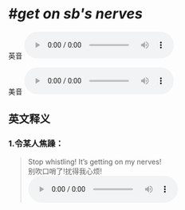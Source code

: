 # ***\#get on sb's nerves*** 
英音
<audio src="./media/get on sb’s nerves1_AAC.aac" controls="controls"></audio>

美音
<audio src="./media/get on sb's nerves2_AAC.aac" controls="controls"></audio>



  

英文释义
---
### 1.**令某人焦躁：**  

 > Stop whistling! It’s getting on my nerves!  
 > 别吹口哨了!扰得我心烦!    
<audio src="./media/nerve-1.aac" controls="controls"></audio>


